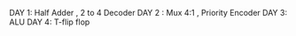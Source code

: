 DAY 1: Half Adder , 2 to 4 Decoder
DAY 2 : Mux 4:1 , Priority Encoder
DAY 3: ALU
DAY 4: T-flip flop
